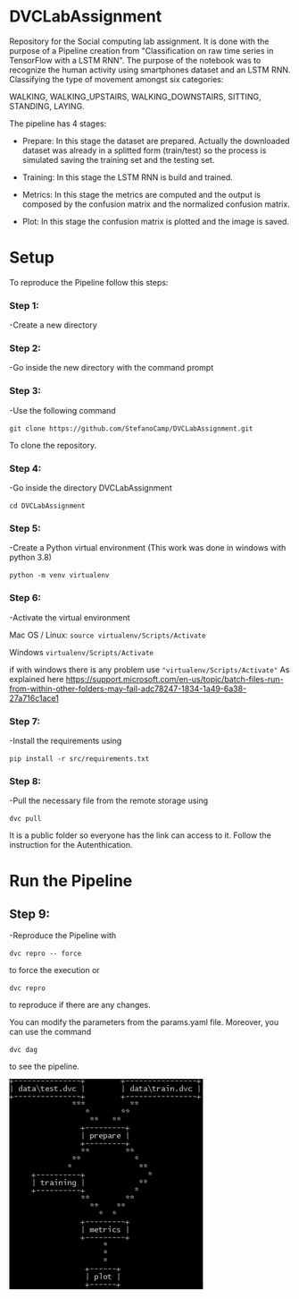 # DVCLabAssignment

Repository for the Social computing lab assignment. It is done with the purpose of a Pipeline creation from "Classification on raw time series in TensorFlow with a LSTM RNN".
The purpose of the notebook was to recognize the human activity using smartphones dataset and an LSTM RNN. Classifying the type of movement amongst six categories:

WALKING,
WALKING_UPSTAIRS,
WALKING_DOWNSTAIRS,
SITTING,
STANDING,
LAYING.

The pipeline has 4 stages:

- Prepare:
  In this stage the dataset are prepared. Actually the downloaded dataset was already in a splitted form (train/test) so the process is simulated saving the training set and the    testing set.

- Training:
  In this stage the LSTM RNN is build and trained.

- Metrics:
  In this stage the metrics are computed and the output is composed by the confusion matrix and the normalized confusion matrix.

- Plot:
  In this stage the confusion matrix is plotted and the image is saved.

# Setup

To reproduce the Pipeline follow this steps:

### Step 1:
   -Create a new directory
### Step 2:
   -Go inside the new directory with the command prompt
### Step 3:
   -Use the following command
 
 `git clone https://github.com/StefanoCamp/DVCLabAssignment.git`
 
 To clone the repository.
### Step 4:
   -Go inside the directory DVCLabAssignment
 
 `cd DVCLabAssignment`

### Step 5:
   -Create a Python virtual environment (This work was done in windows with python 3.8)
 
 `python -m venv virtualenv`

### Step 6:
   -Activate the virtual environment
 
 Mac OS / Linux:
    `source virtualenv/Scripts/Activate`
    
 Windows
    `virtualenv/Scripts/Activate`
 
 if with windows there is any problem use
    `"virtualenv/Scripts/Activate"`
 As explained here https://support.microsoft.com/en-us/topic/batch-files-run-from-within-other-folders-may-fail-adc78247-1834-1a49-6a38-27a716c1ace1

### Step 7:
   -Install the requirements using
   
   `pip install -r src/requirements.txt`

### Step 8:
   -Pull the necessary file from the remote storage using
   
   `dvc pull`

It is a public folder so everyone has the link can access to it. Follow the instruction for the Autenthication.

# Run the Pipeline

## Step 9:
   -Reproduce the Pipeline with
   
   `dvc repro -- force`
   
to force the execution or

   `dvc repro`
   
to reproduce if there are any changes.

You can modify the parameters from the params.yaml file. Moreover, you can use the command
  
  `dvc dag`
  
to see the pipeline.

![Pipeline](Pipeline.PNG)

